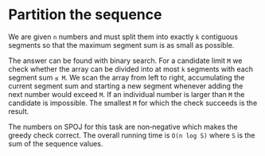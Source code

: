 # Partition the sequence

We are given `n` numbers and must split them into exactly `k` contiguous
segments so that the maximum segment sum is as small as possible.

The answer can be found with binary search.  For a candidate limit `M` we
check whether the array can be divided into at most `k` segments with each
segment sum `≤ M`.  We scan the array from left to right, accumulating the
current segment sum and starting a new segment whenever adding the next number
would exceed `M`.  If an individual number is larger than `M` the candidate is
impossible.  The smallest `M` for which the check succeeds is the result.

The numbers on SPOJ for this task are non‑negative which makes the greedy check
correct.  The overall running time is `O(n log S)` where `S` is the sum of the
sequence values.
